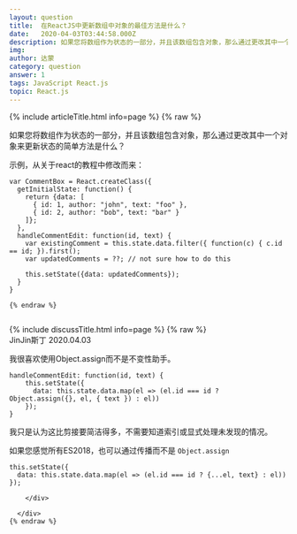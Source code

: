 ```yaml
---
layout: question
title:  在ReactJS中更新数组中对象的最佳方法是什么？
date:   2020-04-03T03:44:58.000Z
description: 如果您将数组作为状态的一部分，并且该数组包含对象，那么通过更改其中一个对象来更新状态的简单方法是什么？示例，从关于react的教程中修改而来：va...
img: 
author: 达蒙
category: question
answer: 1
tags: JavaScript React.js
topic: React.js
---
```

<div class="article-root">
  <div class="article">
    {% include articleTitle.html info=page %}
    {% raw %}
    <div class="article-content"><p><font style="vertical-align: inherit;"><font style="vertical-align: inherit;">如果您将数组作为状态的一部分，并且该数组包含对象，那么通过更改其中一个对象来更新状态的简单方法是什么？</font></font></p>

<p><font style="vertical-align: inherit;"><font style="vertical-align: inherit;">示例，从关于react的教程中修改而来：</font></font></p>

<pre><code>var CommentBox = React.createClass({<font></font>
  getInitialState: function() {<font></font>
    return {data: [<font></font>
      { id: 1, author: "john", text: "foo" },<font></font>
      { id: 2, author: "bob", text: "bar" }<font></font>
    ]};<font></font>
  },<font></font>
  handleCommentEdit: function(id, text) {<font></font>
    var existingComment = this.state.data.filter({ function(c) { c.id == id; }).first();<font></font>
    var updatedComments = ??; // not sure how to do this  <font></font>
<font></font>
    this.setState({data: updatedComments});<font></font>
  }<font></font>
}<font></font>
</code></pre></div>
    {% endraw %}
  </div>
  <p style="height: 0;width:0;overflow: hidden;"> 第3980篇《在ReactJS中更新数组中对象的最佳方法是什么？》来自Winter(https://github.com/aiyld/aiyld.github.io)的站点</p>
  <div class="discuss-wrapper">
    {% include discussTitle.html info=page %}
    {% raw %}
    <div class="discuss-item">
        <div class="discuss-parent">
          <div class="discuss-meta">
            <span class="discuss-user">JinJin斯丁</span>
            <span class="discuss-time">2020.04.03</span>
          </div>
          <div class="discuss-comment"><p><font style="vertical-align: inherit;"><font style="vertical-align: inherit;">我很喜欢使用Object.assign而不是不变性助手。</font></font></p>

<pre><code>handleCommentEdit: function(id, text) {<font></font>
    this.setState({<font></font>
      data: this.state.data.map(el =&gt; (el.id === id ? Object.assign({}, el, { text }) : el))<font></font>
    });<font></font>
}<font></font>
</code></pre>

<p><font style="vertical-align: inherit;"><font style="vertical-align: inherit;">我只是认为这比剪接要简洁得多，不需要知道索引或显式处理未发现的情况。 </font></font></p>

<p><font style="vertical-align: inherit;"><font style="vertical-align: inherit;">如果您感觉所有ES2018，也可以通过传播而不是 </font></font><code>Object.assign</code></p>

<pre><code>this.setState({<font></font>
  data: this.state.data.map(el =&gt; (el.id === id ? {...el, text} : el))<font></font>
});<font></font>
</code></pre></div>
        </div>
        
      </div>
    {% endraw %}
  </div>
<div>
